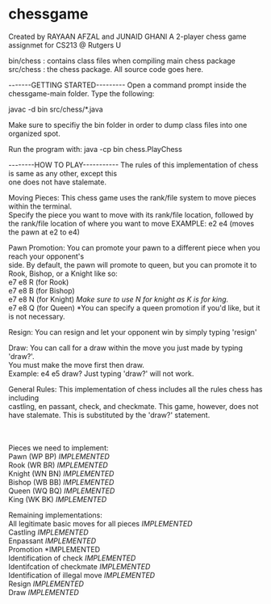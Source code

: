 # chessgame
Created by RAYAAN AFZAL and JUNAID GHANI
A 2-player chess game assignmet for CS213 @ Rutgers U

bin/chess : contains class files when compiling main chess package <br>
src/chess : the chess package. All source code goes here. <br>


-------GETTING STARTED---------
Open a command prompt inside the chessgame-main folder.
Type the following:

javac -d bin src/chess/*.java

Make sure to specifiy the bin folder in order to dump class files into one organized spot.

Run the program with:
java -cp bin chess.PlayChess 


--------HOW TO PLAY-----------
The rules of this implementation of chess is same as any other, except this<br>
one does not have stalemate.

Moving Pieces:
This chess game uses the rank/file system to move pieces within the terminal.<br>
Specify the piece you want to move with its rank/file location, followed by<br>
the rank/file location of where you want to move
EXAMPLE: e2 e4 (moves the pawn at e2 to e4)

Pawn Promotion:
You can promote your pawn to a different piece when you reach your opponent's<br>
side. By default, the pawn will promote to queen, but you can promote it to<br>
Rook, Bishop, or a Knight like so: <br>
e7 e8 R (for Rook) <br>
e7 e8 B (for Bishop) <br>
e7 e8 N (for Knight) *Make sure to use N for knight as K is for king.*<br>
e7 e8 Q (for Queen) *You can specify a queen promotion if you'd like, but it is not necessary.

Resign:
You can resign and let your opponent win by simply typing 'resign'

Draw:
You can call for a draw within the move you just made by typing 'draw?'.<br> 
You must make the move first then draw. <br>
Example: e4 e5 draw?
Just typing 'draw?' will not work.

General Rules:
This implementation of chess includes all the rules chess has including <br>
castling, en passant, check, and checkmate. This game, however, does not <br>
have stalemate. This is substituted by the 'draw?' statement.<br>
<br>
<br>


Pieces we need to implement:<br>
Pawn (WP BP)    *IMPLEMENTED*<br>
Rook (WR BR)    *IMPLEMENTED*<br>
Knight (WN BN)  *IMPLEMENTED*<br>
Bishop (WB BB)  *IMPLEMENTED*<br>
Queen (WQ BQ)   *IMPLEMENTED*<br>
King (WK BK)    *IMPLEMENTED*<br>

Remaining implementations: <br>
All legitimate basic moves for all pieces       *IMPLEMENTED*<br>
Castling                                        *IMPLEMENTED*<br>
Enpassant                                       *IMPLEMENTED*<br>
Promotion                                       *IMPLEMENTED<br>
Identification of check                         *IMPLEMENTED*<br>
Identifcation of checkmate                      *IMPLEMENTED*<br>
Identification of illegal move                  *IMPLEMENTED*<br>
Resign                                          *IMPLEMENTED*<br>
Draw                                            *IMPLEMENTED*<br>


